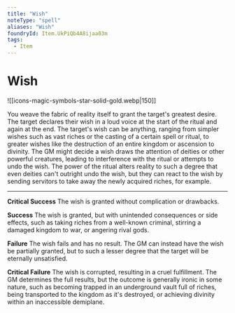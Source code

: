 ```yaml
---
title: "Wish"
noteType: "spell"
aliases: "Wish"
foundryId: Item.UkPiQb4A8ijaa03m
tags:
  - Item
---
```


# Wish
![[icons-magic-symbols-star-solid-gold.webp|150]]

You weave the fabric of reality itself to grant the target's greatest desire. The target declares their wish in a loud voice at the start of the ritual and again at the end. The target's wish can be anything, ranging from simpler wishes such as vast riches or the casting of a certain spell or ritual, to greater wishes like the destruction of an entire kingdom or ascension to divinity. The GM might decide a wish draws the attention of deities or other powerful creatures, leading to interference with the ritual or attempts to undo the wish. The power of the ritual alters reality to such a degree that even deities can't outright undo the wish, but they can react to the wish by sending servitors to take away the newly acquired riches, for example.

* * *

**Critical Success** The wish is granted without complication or drawbacks.

**Success** The wish is granted, but with unintended consequences or side effects, such as taking riches from a well-known criminal, stirring a damaged kingdom to war, or angering rival gods.

**Failure** The wish fails and has no result. The GM can instead have the wish be partially granted, but to such a lesser degree that the target will be eternally unsatisfied.

**Critical Failure** The wish is corrupted, resulting in a cruel fulfillment. The GM determines the full results, but the outcome is generally ironic in some nature, such as becoming trapped in an underground vault full of riches, being transported to the kingdom as it's destroyed, or achieving divinity within an inaccessible demiplane.
